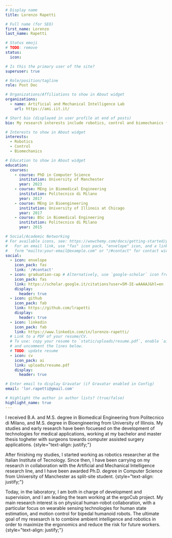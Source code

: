 ```yaml
---
# Display name
title: Lorenzo Rapetti

# Full name (for SEO)
first_name: Lorenzo
last_name: Rapetti

# Status emoji
# TODO: remove
status:
  icon: 

# Is this the primary user of the site?
superuser: true

# Role/position/tagline
role: Post Doc

# Organizations/Affiliations to show in About widget
organizations:
  - name: Artificial and Mechanical Intelligence Lab
    url: https://ami.iit.it/

# Short bio (displayed in user profile at end of posts)
bio: My research interests include robotics, control and biomechanics for human-robot collaboration.

# Interests to show in About widget
interests:
  - Robotics
  - Control
  - Biomechanics

# Education to show in About widget
education:
  courses:
    - course: PhD in Computer Science
      institution: University of Manchester
      year: 2023
    - course: MEng in Biomedical Engineering
      institution: Politecnico di Milano
      year: 2017
    - course: MEng in Bioengineering
      institution: University of Illinois at Chicago
      year: 2017
    - course: BSc in Biomedical Engineering
      institution: Politecnico di Milano
      year: 2015

# Social/Academic Networking
# For available icons, see: https://wowchemy.com/docs/getting-started/page-builder/#icons
#   For an email link, use "fas" icon pack, "envelope" icon, and a link in the
#   form "mailto:your-email@example.com" or "/#contact" for contact widget.
social:
  - icon: envelope
    icon_pack: fas
    link: '/#contact'
  - icon: graduation-cap # Alternatively, use `google-scholar` icon from `ai` icon pack
    icon_pack: fas
    link: https://scholar.google.it/citations?user=5M-IE-wAAAAJ&hl=en
    display:
      header: true
  - icon: github
    icon_pack: fab
    link: https://github.com/lrapetti
    display:
      header: true
  - icon: linkedin
    icon_pack: fab
    link: https://www.linkedin.com/in/lorenzo-rapetti/
  # Link to a PDF of your resume/CV.
  # To use: copy your resume to `static/uploads/resume.pdf`, enable `ai` icons in `params.yaml`,
  # and uncomment the lines below.
  # TODO: update resume
  - icon: cv
    icon_pack: ai
    link: uploads/resume.pdf
    display:
      header: true

# Enter email to display Gravatar (if Gravatar enabled in Config)
email: 'lor.rapetti@gmail.com'

# Highlight the author in author lists? (true/false)
highlight_name: true
---
```


I received B.A. and M.S. degree in Biomedical Engineering from Politecnico di Milano, and M.S. degree in Bioengineering from University of Illinois. My studies and early research have been focuesed on the development of technologies for medical applications, working at my bachelor and master thesis togheter with surgeons towards computer assisted surgery applications. 
{style="text-align: justify;"}

After finishing my studies, I started working as robotics researcher at the Italian Institute of Tecnology. Since then, I have been carrying on my research in collaboration with the Artificial and Mechanical Intelligence research line, and I have been awarded Ph.D. degree in Computer Science from University of Manchester as split-site student.
{style="text-align: justify;"}

Today, in the laboratory, I am both in charge of development and supervision, and I am leading the team working at the ergoCub project. My main research interest is on physical human-robot collaboration, with a particular focus on wearable sensing technologies for human state estimation, and motion control for bipedal humanoid robots. The ultimate goal of my resesarch is to combine ambient intelligence and robotics in order to maximize the ergonomics and reduce the risk for future workers.
{style="text-align: justify;"}
